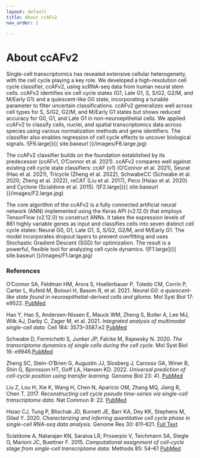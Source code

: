 ```yaml
---
layout: default
title: About ccAFv2
nav_order: 2

---
```

# About ccAFv2
Single-cell transcriptomics has revealed extensive cellular heterogeneity, with the cell cycle playing a key role. We developed a high-resolution cell cycle classifier, ccAFv2, using scRNA-seq data from human neural stem cells. ccAFv2 identifies six cell cycle states (G1, Late G1, S, S/G2, G2/M, and M/Early G1) and a quiescent-like G0 state, incorporating a tunable parameter to filter uncertain classifications. ccAFv2 generalizes well across cell types for S, S/G2, G2/M, and M/Early G1 states but shows reduced accuracy for G0, G1, and Late G1 in non-neuroepithelial cells. We applied ccAFv2 to classify cells, nuclei, and spatial transcriptomics data across species using various normalization methods and gene identifiers. The classifier also enables regression of cell cycle effects to uncover biological signals. 
![F6.large]({{ site.baseurl }}/images/F6.large.jpg)

The ccAFv2 classifier builds on the foundation established by its predecessor (ccAFv1, O’Connor et al. 2021). ccAFv2 compares well against existing cell cycle state classifiers: ccAF (v1) (O’Connor et al. 2021), Seurat (Hao et al. 2021), Tricycle (Zheng et al. 2022), SchwabeCC (Schwabe et al. 2020; Zheng et al. 2022), reCAT (Liu et al. 2017), Peco (Hsiao et al. 2020) and Cyclone (Scialdone et al. 2015). 
![F2.large]({{ site.baseurl }}/images/F2.large.jpg)

The core algorithm of the ccAFv2 is a fully connected artificial neural network (ANN) implemented using the Keras API (v2.12.0) that employs TensorFlow (v2.12.0) to construct ANNs. It takes the expression levels of 861 highly variable genes as input and classifies cells into seven distinct cell cycle states: Neural G0, G1, Late G1, S, S/G2, G2/M, and M/Early G1. The model incorporates dropout layers to prevent overfitting and uses Stochastic Gradient Descent (SGD) for optimization. The result is a powerful, flexible tool for analyzing cell cycle dynamics.
![F1.large]({{ site.baseurl }}/images/F1.large.jpg)

### References 
O’Connor SA, Feldman HM, Arora S, Hoellerbauer P, Toledo CM, Corrin P, Carter L, Kufeld M, Bolouri H, Basom R, et al. 2021. *Neural G0: a quiescent-like state found in neuroepithelial-derived cells and glioma.* Mol Syst Biol 17: e9522. [PubMed](https://pubmed.ncbi.nlm.nih.gov/34101353/)

Hao Y, Hao S, Andersen-Nissen E, Mauck WM, Zheng S, Butler A, Lee MJ, Wilk AJ, Darby C, Zager M, et al. 2021. *Integrated analysis of multimodal single-cell data.* Cell 184: 3573–3587.e2 [PubMed](https://pubmed.ncbi.nlm.nih.gov/34062119/)

Schwabe D, Formichetti S, Junker JP, Falcke M, Rajewsky N. 2020. *The transcriptome dynamics of single cells during the cell cycle.* Mol Syst Biol 16: e9946.[PubMed](https://pubmed.ncbi.nlm.nih.gov/33205894/)

Zheng SC, Stein-O’Brien G, Augustin JJ, Slosberg J, Carosso GA, Winer B, Shin G, Bjornsson HT, Goff LA, Hansen KD. 2022. *Universal prediction of cell-cycle position using transfer learning.* Genome Biol 23: 41. [PubMed](https://pubmed.ncbi.nlm.nih.gov/35101061/)

Liu Z, Lou H, Xie K, Wang H, Chen N, Aparicio OM, Zhang MQ, Jiang R, Chen T. 2017. *Reconstructing cell cycle pseudo time-series via single-cell transcriptome data.* Nat Commun 8: 22. [PubMed](https://pubmed.ncbi.nlm.nih.gov/28630425/)

Hsiao CJ, Tung P, Blischak JD, Burnett JE, Barr KA, Dey KK, Stephens M, Gilad Y. 2020. *Characterizing and inferring quantitative cell cycle phase in single-cell RNA-seq data analysis.* Genome Res 30: 611–621. [Full Text](https://genome.cshlp.org/content/30/4/611?ijkey=b6e258cf40d7384bb32fc892319f1bee12f61ae9&keytype2=tf_ipsecsha)

Scialdone A, Natarajan KN, Saraiva LR, Proserpio V, Teichmann SA, Stegle O, Marioni JC, Buettner F. 2015. *Computational assignment of cell-cycle stage from single-cell transcriptome data.* Methods 85: 54–61 [PubMed](https://pubmed.ncbi.nlm.nih.gov/26142758/)
